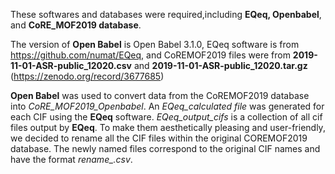 
These softwares and databases were required,including **EQeq, Openbabel**, and **CoRE_MOF2019 database**.

The version of **Open Babel** is Open Babel 3.1.0, EQeq software is from https://github.com/numat/EQeq, and CoREMOF2019 files were from **2019-11-01-ASR-public_12020.csv** and **2019-11-01-ASR-public_12020.tar.gz** (https://zenodo.org/record/3677685)

**Open Babel** was used to convert data from the CoREMOF2019 database into *CoRE_MOF2019_Openbabel*. An *EQeq_calculated file* was generated for each CIF using the **EQeq** software. *EQeq_output_cifs* is a collection of all cif files output by **EQeq**. To make them aesthetically pleasing and user-friendly, we decided to rename all the CIF files within the original COREMOF2019 database. The newly named files correspond to the original CIF names and have the format *rename_.csv*.
